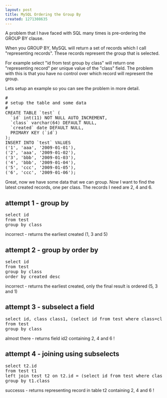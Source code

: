 ```yaml
---
layout: post
title: MySQL Ordering the Group By
created: 1271308635
---
```

<p>A problem that I have faced with SQL many times is pre-ordering the GROUP BY clause.</p>

<p>When you GROUP BY, MySQL will return a set of records which I call "representing records".  These records represent the group that is selected.</p>

<p>For example select "id from test group by class" will return one "representing record" per unique value of the "class" field.  The problem with this is that you have no control over which record will represent the group.</p>

<!--break-->

<p>Lets setup an example so you can see the problem in more detail.</p>

<pre class="brush:sql">
#
# setup the table and some data
#
CREATE TABLE `test` (
  `id` int(11) NOT NULL AUTO_INCREMENT,
  `class` varchar(64) DEFAULT NULL,
  `created` date DEFAULT NULL,
  PRIMARY KEY (`id`)
);
INSERT INTO `test` VALUES 
('1', 'aaa', '2009-01-01'),
('2', 'aaa', '2009-01-02'),
('3', 'bbb', '2009-01-03'),
('4', 'bbb', '2009-01-04'),
('5', 'ccc', '2009-01-05'),
('6', 'ccc', '2009-01-06');
</pre>


<p>Great, now we have some data that we can group.  Now I want to find the latest created records, one per class.  The records I need are 2, 4 and 6.</p>

<h2>attempt 1 - group by</h2>

<pre class="brush:sql">
select id 
from test 
group by class
</pre>

<p>incorrect - returns the earliest created (1, 3 and 5)</p>


<h2>attempt 2 - group by order by</h2>

<pre class="brush:sql">
select id 
from test 
group by class 
order by created desc
</pre>

<p>incorrect - returns the earliest created, only the final result is ordered (5, 3 and 1)</p>


<h2>attempt 3 - subselect a field</h2>

<pre class="brush:sql">
select id, class class1, (select id from test where class=class1 order by created desc limit 1) id2 
from test 
group by class
</pre>

<p>almost there - returns field id2 containing 2, 4 and 6 !</p>


<h2>attempt 4 - joining using subselects</h2>

<pre class="brush:sql">
select t2.id 
from test t1 
left join test t2 on t2.id = (select id from test where class=t1.class order by created desc limit 1) 
group by t1.class
</pre>

<p>successs - returns representing record in table t2 containing 2, 4 and 6 !</p>
